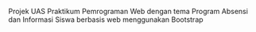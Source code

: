 Projek UAS Praktikum Pemrograman Web dengan tema Program Absensi dan Informasi Siswa berbasis web menggunakan Bootstrap
